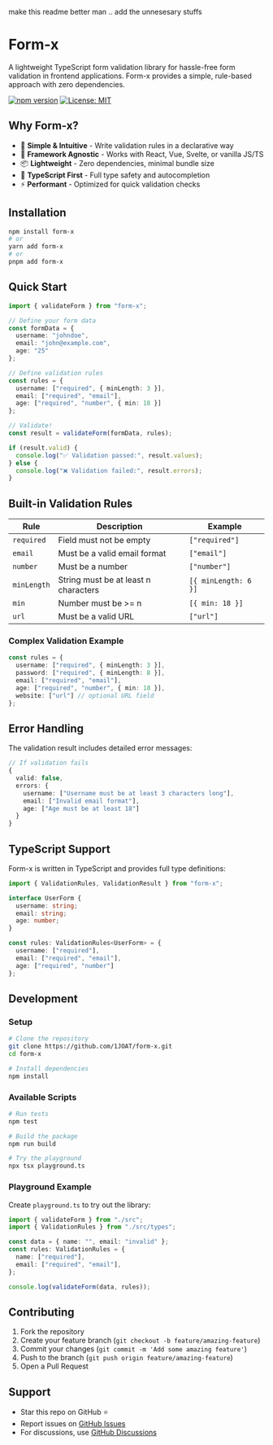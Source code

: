 make this readme better man .. 
add the unnesesary stuffs

# Form-x

A lightweight TypeScript form validation library for hassle-free form validation in frontend applications. Form-x provides a simple, rule-based approach with zero dependencies.

[![npm version](https://badge.fury.io/js/form-x.svg)](https://badge.fury.io/js/form-x)
[![License: MIT](https://img.shields.io/badge/License-MIT-yellow.svg)](https://opensource.org/licenses/MIT)

## Why Form-x?

- 🎯 **Simple & Intuitive** - Write validation rules in a declarative way
- 🚀 **Framework Agnostic** - Works with React, Vue, Svelte, or vanilla JS/TS
- 📦 **Lightweight** - Zero dependencies, minimal bundle size
- 💪 **TypeScript First** - Full type safety and autocompletion
- ⚡ **Performant** - Optimized for quick validation checks

## Installation

```bash
npm install form-x
# or
yarn add form-x
# or
pnpm add form-x
```

## Quick Start

```typescript
import { validateForm } from "form-x";

// Define your form data
const formData = {
  username: "johndoe",
  email: "john@example.com",
  age: "25"
};

// Define validation rules
const rules = {
  username: ["required", { minLength: 3 }],
  email: ["required", "email"],
  age: ["required", "number", { min: 18 }]
};

// Validate!
const result = validateForm(formData, rules);

if (result.valid) {
  console.log("✅ Validation passed:", result.values);
} else {
  console.log("❌ Validation failed:", result.errors);
}
```

## Built-in Validation Rules

| Rule | Description | Example |
|------|-------------|---------|
| `required` | Field must not be empty | `["required"]` |
| `email` | Must be a valid email format | `["email"]` |
| `number` | Must be a number | `["number"]` |
| `minLength` | String must be at least n characters | `[{ minLength: 6 }]` |
| `min` | Number must be >= n | `[{ min: 18 }]` |
| `url` | Must be a valid URL | `["url"]` |

### Complex Validation Example

```typescript
const rules = {
  username: ["required", { minLength: 3 }],
  password: ["required", { minLength: 8 }],
  email: ["required", "email"],
  age: ["required", "number", { min: 18 }],
  website: ["url"] // optional URL field
};
```

## Error Handling

The validation result includes detailed error messages:

```typescript
// If validation fails
{
  valid: false,
  errors: {
    username: ["Username must be at least 3 characters long"],
    email: ["Invalid email format"],
    age: ["Age must be at least 18"]
  }
}
```

## TypeScript Support

Form-x is written in TypeScript and provides full type definitions:

```typescript
import { ValidationRules, ValidationResult } from "form-x";

interface UserForm {
  username: string;
  email: string;
  age: number;
}

const rules: ValidationRules<UserForm> = {
  username: ["required"],
  email: ["required", "email"],
  age: ["required", "number"]
};
```

## Development

### Setup

```bash
# Clone the repository
git clone https://github.com/1JOAT/form-x.git
cd form-x

# Install dependencies
npm install
```

### Available Scripts

```bash
# Run tests
npm test

# Build the package
npm run build

# Try the playground
npx tsx playground.ts
```

### Playground Example

Create `playground.ts` to try out the library:

```typescript
import { validateForm } from "./src";
import { ValidationRules } from "./src/types";

const data = { name: "", email: "invalid" };
const rules: ValidationRules = {
  name: ["required"],
  email: ["required", "email"],
};

console.log(validateForm(data, rules));
```

## Contributing

1. Fork the repository
2. Create your feature branch (`git checkout -b feature/amazing-feature`)
3. Commit your changes (`git commit -m 'Add some amazing feature'`)
4. Push to the branch (`git push origin feature/amazing-feature`)
5. Open a Pull Request

## Support

- Star this repo on GitHub ⭐
- Report issues on [GitHub Issues](https://github.com/1JOAT/form-x/issues)
- For discussions, use [GitHub Discussions](https://github.com/1JOAT/form-x/discussions)
